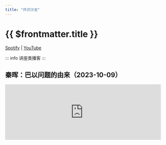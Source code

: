 ```yaml
---
title: "共识沙龙"
---
```


# {{ $frontmatter.title }}

[Spotify](https://open.spotify.com/show/5Ob0VSY18rmCJqMF1nrYtE) | [YouTube](https://www.youtube.com/channel/UCYHXsX3B3LXWnkl4iBsTzog)

::: info
讲座类播客
:::

## 秦晖：巴以问题的由来（2023-10-09）

<iframe src="https://www.listennotes.com/podcasts/共识沙龙/2023-10-09-秦晖巴以问题的由来-dc_t1lUG3HK/embed/" height="180px" width="100%" style="width: 1px; min-width: 100%;" frameborder="0" scrolling="no" loading="lazy"></iframe>